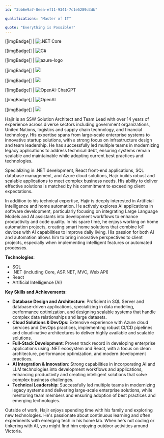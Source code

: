 ```yaml
---
id: "3bb6e9a7-8eea-ef11-9341-7c1e5289d3db"

qualifications: "Master of IT"

quote: "Everything is Possible!"
---
```


[[imgBadge]]
| ![.NET Core](../badges/Developer-dotnet-core.png)

[[imgBadge]]
| ![C#](../badges/Developer-c-sharp.png)

[[imgBadge]]
| ![azure-logo](../badges/Business-microsoft-azure.png)

[[imgBadge]]
| ![](../badges/Developer-react.png)

[[imgBadge]]
| ![](../badges/Developer-sql-server.png)

[[imgBadge]]
| ![OpenAI-ChatGPT](../badges/Developer-OpenAI-ChatGPT.png)

[[imgBadge]]
| ![OpenAI](../badges/Developer-OpenAI.png)

[[imgBadge]]
| ![](../badges/Business-microsoft-azure-devops.png)

Hajir is an SSW Solution Architect and Team Lead with over 14 years of experience across diverse sectors including government organizations, United Nations, logistics and supply chain technology, and financial technology. His expertise spans from large-scale enterprise systems to innovative startup solutions, with a strong focus on infrastructure design and team leadership. He has successfully led multiple teams in modernizing legacy applications to address technical debt, ensuring systems remain scalable and maintainable while adopting current best practices and technologies.

Specializing in .NET development, React front-end applications, SQL database management, and Azure cloud solutions, Hajir builds robust and scalable applications to meet complex business needs. His ability to deliver effective solutions is matched by his commitment to exceeding client expectations.

In addition to his technical expertise, Hajir is deeply interested in Artificial Intelligence and home automation. He actively explores AI applications in software development, particularly focusing on integrating Large Language Models and AI assistants into development workflows to enhance productivity and code quality. In his spare time, he enjoys working on home automation projects, creating smart home solutions that combine IoT devices with AI capabilities to improve daily living. His passion for both AI and automation allows him to bring innovative perspectives to client projects, especially when implementing intelligent features or automated processes.

**Technologies**:
- SQL
- .NET (including Core, ASP.NET, MVC, Web API)
- React
- Artificial Intelligence (AI)

**Key Skills and Achievements**:
- **Database Design and Architecture**: Proficient in SQL Server and database-driven applications, specializing in data modeling, performance optimization, and designing scalable systems that handle complex data relationships and large datasets.
- **Cloud Solutions & DevOps**: Extensive experience with Azure cloud services and DevOps practices, implementing robust CI/CD pipelines and cloud-native architectures to deliver highly available and scalable solutions.
- **Full-Stack Development**: Proven track record in developing enterprise applications using .NET ecosystem and React, with a focus on clean architecture, performance optimization, and modern development practices.
- **AI Integration & Innovation**: Strong capabilities in incorporating AI and LLM technologies into development workflows and applications, enhancing productivity and creating intelligent solutions that solve complex business challenges.
- **Technical Leadership**: Successfully led multiple teams in modernizing legacy systems and delivering large-scale enterprise solutions, while mentoring team members and ensuring adoption of best practices and emerging technologies.

Outside of work, Hajir enjoys spending time with his family and exploring new technologies. He's passionate about continuous learning and often experiments with emerging tech in his home lab. When he's not coding or tinkering with AI, you might find him enjoying outdoor activities around Victoria.
